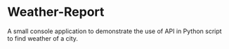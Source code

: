 # Weather-Report
A small console application to demonstrate the use of API in Python script to find weather of a city.

